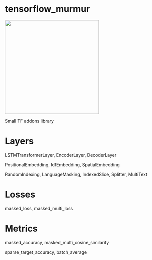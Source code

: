 # tensorflow_murmur

<img src='https://github.com/jordmundgand/tensorflow_murmur/assets/109611636/80b10f1f-fdc2-4502-ab29-b195ee3cb57f' width='300'>

Small TF addons library

# Layers
  LSTMTransformerLayer, EncoderLayer, DecoderLayer
  
  PositionalEmbedding, IdfEmbedding, SpatialEmbedding
  
  RandomIndexing, LanguageMasking, IndexedSlice, Splitter, MultiText

# Losses
  masked_loss, masked_multi_loss

# Metrics
  masked_accuracy, masked_multi_cosine_similarity
  
  sparse_target_accuracy, batch_average
